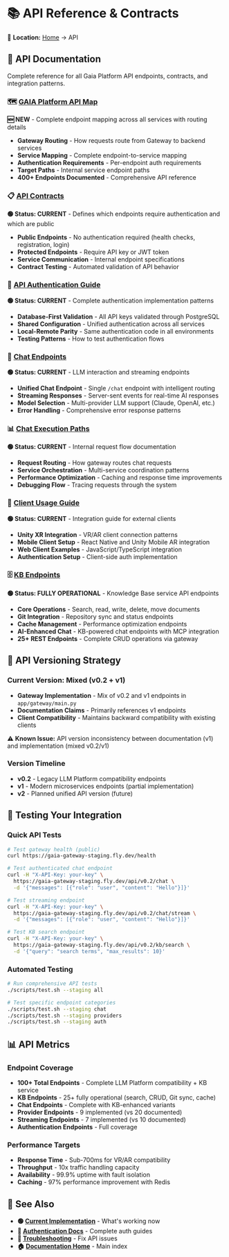# 📚 API Reference & Contracts

📍 **Location:** [Home](../README.md) → API

## 🎯 API Documentation

Complete reference for all Gaia Platform API endpoints, contracts, and integration patterns.

### 🗺️ [GAIA Platform API Map](GAIA_API_MAP.md)
**🆕 NEW** - Complete endpoint mapping across all services with routing details

- **Gateway Routing** - How requests route from Gateway to backend services  
- **Service Mapping** - Complete endpoint-to-service mapping
- **Authentication Requirements** - Per-endpoint auth requirements
- **Target Paths** - Internal service endpoint paths
- **400+ Endpoints Documented** - Comprehensive API reference

### 📋 [API Contracts](api-contracts.md)
**🟢 Status: CURRENT** - Defines which endpoints require authentication and which are public

- **Public Endpoints** - No authentication required (health checks, registration, login)
- **Protected Endpoints** - Require API key or JWT token
- **Service Communication** - Internal endpoint specifications
- **Contract Testing** - Automated validation of API behavior

### 🔐 [API Authentication Guide](api-authentication-guide.md)  
**🟢 Status: CURRENT** - Complete authentication implementation patterns

- **Database-First Validation** - All API keys validated through PostgreSQL
- **Shared Configuration** - Unified authentication across all services
- **Local-Remote Parity** - Same authentication code in all environments
- **Testing Patterns** - How to test authentication flows

### 💬 [Chat Endpoints](chat-endpoints.md)
**🟢 Status: CURRENT** - LLM interaction and streaming endpoints

- **Unified Chat Endpoint** - Single `/chat` endpoint with intelligent routing
- **Streaming Responses** - Server-sent events for real-time AI responses
- **Model Selection** - Multi-provider LLM support (Claude, OpenAI, etc.)
- **Error Handling** - Comprehensive error response patterns

### 📊 [Chat Execution Paths](chat-endpoint-execution-paths.md)
**🟢 Status: CURRENT** - Internal request flow documentation

- **Request Routing** - How gateway routes chat requests
- **Service Orchestration** - Multi-service coordination patterns
- **Performance Optimization** - Caching and response time improvements
- **Debugging Flow** - Tracing requests through the system

### 👥 [Client Usage Guide](client-usage-guide.md)
**🟢 Status: CURRENT** - Integration guide for external clients

- **Unity XR Integration** - VR/AR client connection patterns
- **Mobile Client Setup** - React Native and Unity Mobile AR integration
- **Web Client Examples** - JavaScript/TypeScript integration
- **Authentication Setup** - Client-side auth implementation

### 🗄️ [KB Endpoints](kb-endpoints.md)
**🟢 Status: FULLY OPERATIONAL** - Knowledge Base service API endpoints

- **Core Operations** - Search, read, write, delete, move documents
- **Git Integration** - Repository sync and status endpoints
- **Cache Management** - Performance optimization endpoints
- **AI-Enhanced Chat** - KB-powered chat endpoints with MCP integration
- **25+ REST Endpoints** - Complete CRUD operations via gateway

## 🔄 API Versioning Strategy

### Current Version: Mixed (v0.2 + v1)
- **Gateway Implementation** - Mix of v0.2 and v1 endpoints in `app/gateway/main.py`
- **Documentation Claims** - Primarily references v1 endpoints
- **Client Compatibility** - Maintains backward compatibility with existing clients

⚠️ **Known Issue:** API version inconsistency between documentation (v1) and implementation (mixed v0.2/v1)

### Version Timeline
- **v0.2** - Legacy LLM Platform compatibility endpoints
- **v1** - Modern microservices endpoints (partial implementation)
- **v2** - Planned unified API version (future)

## 🧪 Testing Your Integration

### Quick API Tests
```bash
# Test gateway health (public)
curl https://gaia-gateway-staging.fly.dev/health

# Test authenticated chat endpoint
curl -H "X-API-Key: your-key" \
  https://gaia-gateway-staging.fly.dev/api/v0.2/chat \
  -d '{"messages": [{"role": "user", "content": "Hello"}]}'

# Test streaming endpoint
curl -H "X-API-Key: your-key" \
  https://gaia-gateway-staging.fly.dev/api/v0.2/chat/stream \
  -d '{"messages": [{"role": "user", "content": "Hello"}]}'

# Test KB search endpoint
curl -H "X-API-Key: your-key" \
  https://gaia-gateway-staging.fly.dev/api/v0.2/kb/search \
  -d '{"query": "search terms", "max_results": 10}'
```

### Automated Testing
```bash
# Run comprehensive API tests
./scripts/test.sh --staging all

# Test specific endpoint categories
./scripts/test.sh --staging chat
./scripts/test.sh --staging providers
./scripts/test.sh --staging auth
```

## 📊 API Metrics

### Endpoint Coverage
- **100+ Total Endpoints** - Complete LLM Platform compatibility + KB service
- **KB Endpoints** - 25+ fully operational (search, CRUD, Git sync, cache)
- **Chat Endpoints** - Complete with KB-enhanced variants
- **Provider Endpoints** - 9 implemented (vs 20 documented)
- **Streaming Endpoints** - 7 implemented (vs 10 documented)
- **Authentication Endpoints** - Full coverage

### Performance Targets
- **Response Time** - Sub-700ms for VR/AR compatibility
- **Throughput** - 10x traffic handling capacity
- **Availability** - 99.9% uptime with fault isolation
- **Caching** - 97% performance improvement with Redis

## 🔗 See Also

- **🟢 [Current Implementation](../current/README.md)** - What's working now
- **🔐 [Authentication Docs](../current/authentication/)** - Complete auth guides
- **🔧 [Troubleshooting](../current/troubleshooting/)** - Fix API issues
- **🏠 [Documentation Home](../README.md)** - Main index